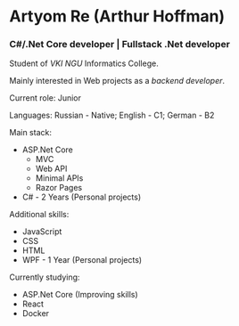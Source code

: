 # Artyom Re (Arthur Hoffman) 
### C#/.Net Core developer | Fullstack .Net developer
Student of *VKI NGU* Informatics College. 

Mainly interested in Web projects as a *backend developer*.

Current role: Junior

Languages: Russian - Native; English - C1; German - B2

Main stack:
- ASP.Net Core
  - MVC
  - Web API
  - Minimal APIs
  - Razor Pages
- C# - 2 Years (Personal projects)

Additional skills:
- JavaScript
- CSS
- HTML
- WPF - 1 Year (Personal projects)

Currently studying:
- ASP.Net Core (Improving skills)
- React
- Docker
